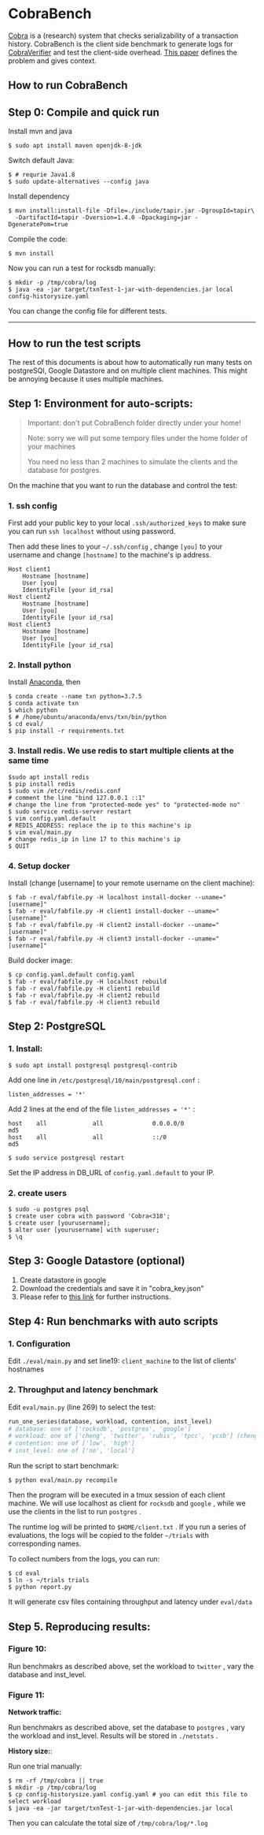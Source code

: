 # CobraBench

[Cobra](https://github.com/DBCobra) is a (research) system that checks serializability of a transaction history. 
CobraBench is the client side benchmark to generate logs for 
[CobraVerifier](https://github.com/DBCobra/CobraVerifier) and 
test the client-side overhead. 
[This paper](XXX) defines the problem and gives context. 

How to run CobraBench
---

## Step 0: Compile and quick run

Install mvn and java

    $ sudo apt install maven openjdk-8-jdk

Switch default Java: 

    $ # requrie Java1.8
    $ sudo update-alternatives --config java

Install dependency

    $ mvn install:install-file -Dfile=./include/tapir.jar -DgroupId=tapir\
      -DartifactId=tapir -Dversion=1.4.0 -Dpackaging=jar -DgeneratePom=true

Compile the code:

    $ mvn install

Now you can run a test for rocksdb manually:

    $ mkdir -p /tmp/cobra/log
    $ java -ea -jar target/txnTest-1-jar-with-dependencies.jar local config-historysize.yaml

You can change the config file for different tests. 

----

How to run the test scripts
---

The rest of this documents is about how to automatically run many tests on postgreSQl, 
Google Datastore and on multiple client machines. This might be annoying because it
uses multiple machines. 

## Step 1: Environment for auto-scripts:

> Important: don't put CobraBench folder directly under your home!
>  
> Note: sorry we will put some tempory files under the home folder of your machines
>
> You need no less than 2 machines to simulate the clients and the database for postgres. 

On the machine that you want to run the database and control the test:

### 1. ssh config

First add your public key to your local `.ssh/authorized_keys` to make sure you can run `ssh localhost` without using password. 

Then add these lines to your `~/.ssh/config` , change `[you]` to your username and change `[hostname]` to the machine's ip address. 

``` 
Host client1
	Hostname [hostname]
	User [you]
	IdentityFile [your id_rsa]
Host client2
	Hostname [hostname]
	User [you]
	IdentityFile [your id_rsa]
Host client3
	Hostname [hostname]
	User [you]
	IdentityFile [your id_rsa]
```

### 2. Install python

Install [Anaconda](https://www.anaconda.com/products/individual), then

``` 
$ conda create --name txn python=3.7.5
$ conda activate txn
$ which python
$ # /home/ubuntu/anaconda/envs/txn/bin/python
$ cd eval/
$ pip install -r requirements.txt
```

### 3. Install redis. We use redis to start multiple clients at the same time

``` 
$sudo apt install redis
$ pip install redis
$ sudo vim /etc/redis/redis.conf
# comment the line "bind 127.0.0.1 ::1"
# change the line from "protected-mode yes" to "protected-mode no"
$ sudo service redis-server restart
$ vim config.yaml.default
# REDIS_ADDRESS: replace the ip to this machine's ip
$ vim eval/main.py
# change redis_ip in line 17 to this machine's ip
$ QUIT
```

### 4. Setup docker

Install (change [username] to your remote username on the client machine):

``` 
$ fab -r eval/fabfile.py -H localhost install-docker --uname="[username]"
$ fab -r eval/fabfile.py -H client1 install-docker --uname="[username]"
$ fab -r eval/fabfile.py -H client2 install-docker --uname="[username]"
$ fab -r eval/fabfile.py -H client3 install-docker --uname="[username]"
```

Build docker image:

``` 
$ cp config.yaml.default config.yaml
$ fab -r eval/fabfile.py -H localhost rebuild
$ fab -r eval/fabfile.py -H client1 rebuild
$ fab -r eval/fabfile.py -H client2 rebuild
$ fab -r eval/fabfile.py -H client3 rebuild
```

## Step 2: PostgreSQL

### 1. Install:

    $ sudo apt install postgresql postgresql-contrib

Add one line in `/etc/postgresql/10/main/postgresql.conf` : 

```
listen_addresses = '*'
```

Add 2 lines at the end of the file `listen_addresses = '*'` :

``` 
host    all             all              0.0.0.0/0                       md5
host    all             all              ::/0                            md5
```

    $ sudo service postgresql restart

Set the IP address in DB_URL of `config.yaml.default` to your IP. 

### 2. create users

``` 
$ sudo -u postgres psql
$ create user cobra with password 'Cobra<318';
$ create user [yourusername];
$ alter user [yourusername] with superuser;
$ \q
```

## Step 3: Google Datastore (optional)

1. Create datastore in google
2. Download the credentials and save it in "cobra_key.json"
3. Please refer to [this link](https://cloud.google.com/datastore/docs/reference/libraries) for further instructions. 

## Step 4: Run benchmarks with auto scripts

### 1. Configuration

Edit `./eval/main.py` and set line19: `client_machine` to the list of clients' hostnames

### 2. Throughput and latency benchmark

Edit `eval/main.py` (line 269) to select the test:

``` python
run_one_series(database, workload, contention, inst_level)
# database: one of ['rocksdb', 'postgres', 'google']
# workload: one of ['cheng', 'twitter', 'rubis', 'tpcc', 'ycsb'] (cheng stands for BWrite-RW in the paper)
# contention: one of ['low', 'high']
# inst_level: one of ['no', 'local']
```

Run the script to start benchmark:

    $ python eval/main.py recompile

Then the program will be executed in a tmux session of each client machine. 
We will use localhost as client for `rocksdb` and `google` , while we use the clients
in the list to run `postgres` . 

The runtime log will be printed to `$HOME/client.txt` . 
If you run a series of evaluations, the logs will be copied to the folder `~/trials` with corresponding names. 

To collect numbers from the logs, you can run:

    $ cd eval
    $ ln -s ~/trials trials
    $ python report.py

It will generate csv files containing throughput and latency under `eval/data` 

## Step 5. Reproducing results:

### Figure 10:
Run benchmakrs as described above, set the workload to `twitter` , vary the database and inst_level. 

### Figure 11:

**Network traffic:**

Run benchmakrs as described above, set the database to `postgres` , vary the workload and inst_level. Results will be stored in `./netstats` . 

**History size:**: 

Run one trial manually:

    $ rm -rf /tmp/cobra || true
    $ mkdir -p /tmp/cobra/log
    $ cp config-historysize.yaml config.yaml # you can edit this file to select workload
    $ java -ea -jar target/txnTest-1-jar-with-dependencies.jar local

Then you can calculate the total size of `/tmp/cobra/log/*.log` 
